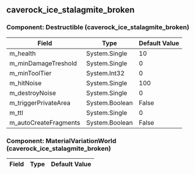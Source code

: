## caverock_ice_stalagmite_broken

### Component: Destructible (caverock_ice_stalagmite_broken)

|Field|Type|Default Value|
|-----|----|-------------|
|m_health|System.Single|10|
|m_minDamageTreshold|System.Single|0|
|m_minToolTier|System.Int32|0|
|m_hitNoise|System.Single|100|
|m_destroyNoise|System.Single|0|
|m_triggerPrivateArea|System.Boolean|False|
|m_ttl|System.Single|0|
|m_autoCreateFragments|System.Boolean|False|

### Component: MaterialVariationWorld (caverock_ice_stalagmite_broken)

|Field|Type|Default Value|
|-----|----|-------------|

